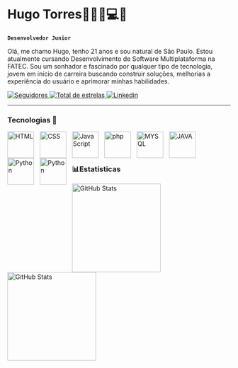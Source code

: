 # Hugo Torres👨🏻‍💻💻📱

**`Desenvolvedor Junior`**

Olá, me chamo Hugo, tenho 21 anos e sou natural de São Paulo.
Estou atualmente cursando Desenvolvimento de Software Multiplataforma na FATEC. Sou um sonhador e fascinado por qualquer tipo de tecnologia, jovem em início de carreira buscando construir soluções, melhorias a experiência do usuário e
aprimorar minhas habilidades.

<p align="left">
    <a href="https://github.com/HugoTorres21?tab=followers">
        <img 
            alt="Seguidores" 
            title="Me siga no GitHub" 
            src="https://custom-icon-badges.demolab.com/github/followers/HugoTorres21?color=236ad3&labelColor=1155ba&style=for-the-badge&logo=github&label=Seguidores&logoColor=white"
        />
    </a>
        <a href="https://github.com/HugoTorres21?tab=repositories&sort=stargazers">
        <img 
            alt="Total de estrelas" 
            title="Total de estrelas GitHub" 
            src="https://custom-icon-badges.demolab.com/github/stars/HugoTorres21?color=55960c&style=for-the-badge&labelColor=488207&logo=star&label=estrelas"
        />
    </a>
    <a href="https://www.linkedin.com/in/hugo-torres-6556912b7/">
        <img 
            alt="Linkedin" 
            title="Me siga no Linkedin" 
            src="https://custom-icon-badges.demolab.com/badge/-Linkedin-blue?style=for-the-badge&logo=note&logoColor=white"
        />
    </a>
</p>

---
### Tecnologias 🎯

<img
    align="left"
    alt="HTML"
    tittle="HTML"
    width="60px"
    style="padding-right: 10px;"
    src="https://cdn.jsdelivr.net/gh/devicons/devicon@latest/icons/html5/html5-original.svg" 
/>

<img
    align="left"
    alt="CSS"
    tittle="CSS"
    width="60px"
    style="padding-right: 10px;"
    src="https://cdn.jsdelivr.net/gh/devicons/devicon@latest/icons/css3/css3-original.svg" 
/>
<img 
    align="left" 
    alt="JavaScript" 
    title="JavaScript"
    width="60px" 
    style="padding-right: 10px;" 
    src="https://cdn.jsdelivr.net/gh/devicons/devicon@latest/icons/javascript/javascript-original.svg"
/>
<img
    align="left"
    alt="php"
    tittle="php"
    width="60px"
    style="padding-right: 10px;"
    src="https://cdn.jsdelivr.net/gh/devicons/devicon@latest/icons/php/php-original.svg" 
/>
<img
    align="left"
    alt="MYSQL"
    tittle="MYSQL"
    width="60px"
    style="padding-right: 10px;"
    src="https://cdn.jsdelivr.net/gh/devicons/devicon@latest/icons/mysql/mysql-original-wordmark.svg" 
/>
<img
    align="left"
    alt="JAVA"
    tittle="JAVA"
    width="60px"
    style="padding-right: 10px;"
    src="https://cdn.jsdelivr.net/gh/devicons/devicon@latest/icons/java/java-original-wordmark.svg" 
/>
<img 
    align="left" 
    alt="Python" 
    title="Python"
    width="60px" 
    style="padding-right: 10px;" 
    src="https://cdn.jsdelivr.net/gh/devicons/devicon@latest/icons/python/python-original.svg" 
/>
<img
    align="left" 
    alt="Python" 
    title="Python"
    width="60px" 
    style="padding-right: 10px;"
    src="https://cdn.jsdelivr.net/gh/devicons/devicon@latest/icons/flutter/flutter-original.svg"
/>

<br/>
<br/>
<br/>

### 📊Estatísticas

<p>
<img
    align="left" 
    alt="GitHub Stats" 
    height="200" 
    style="padding-right: 10px;"
    src="https://github-readme-stats.vercel.app/api?username=HugoTorres21&show_icons=true&theme=tokyonight&include_all_comits=true&locale=pt-br"
/>
<img
    align="left" 
    alt="GitHub Stats" 
    height="200" 
    style="padding-right: 10px;"
    src="https://github-readme-stats.vercel.app/api/top-langs/?username=HugoTorres21&theme=tokyonight&layout=compact&custom_title=Tecnologias&langs_count=9"
/>

</p>
